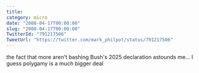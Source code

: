 ```yaml
---
title: 
category: micro
date: "2008-04-17T00:00:00"
slug: "2008-04-17T00:00:00"
TwitterId: "791217506"
TweetUrl: "https://twitter.com/mark_philpot/status/791217506"
---
```


the fact that more aren't bashing Bush's 2025 declaration astounds me... I guess
polygamy is a much bigger deal

